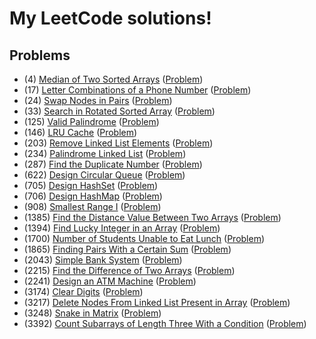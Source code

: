 # My LeetCode solutions!

## Problems
* (4) [Median of Two Sorted Arrays](solutions/l0004/src/lib.rs) ([Problem](https://leetcode.com/problems/median-of-two-sorted-arrays))
* (17) [Letter Combinations of a Phone Number](solutions/l0017/src/lib.rs) ([Problem](https://leetcode.com/problems/letter-combinations-of-a-phone-number))
* (24) [Swap Nodes in Pairs](solutions/l0024/src/lib.rs) ([Problem](https://leetcode.com/problems/swap-nodes-in-pairs))
* (33) [Search in Rotated Sorted Array](solutions/l0033/src/lib.rs) ([Problem](https://leetcode.com/problems/search-in-rotated-sorted-array))
* (125) [Valid Palindrome](solutions/l0125/src/lib.rs) ([Problem](https://leetcode.com/problems/valid-palindrome/))
* (146) [LRU Cache](solutions/l0146/src/lib.rs) ([Problem](https://leetcode.com/problems/lru-cache))
* (203) [Remove Linked List Elements](solutions/l0203/src/lib.rs) ([Problem](https://leetcode.com/problems/remove-linked-list-elements))
* (234) [Palindrome Linked List](solutions/l0234/src/lib.rs) ([Problem](https://leetcode.com/problems/palindrome-linked-list))
* (287) [Find the Duplicate Number](solutions/l0287/src/lib.rs) ([Problem](https://leetcode.com/problems/find-the-duplicate-number/description/))
* (622) [Design Circular Queue](solutions/l0622/src/lib.rs) ([Problem](https://leetcode.com/problems/design-circular-queue))
* (705) [Design HashSet](solutions/l0705/src/lib.rs) ([Problem](https://leetcode.com/problems/design-hashset))
* (706) [Design HashMap](solutions/l0706/src/lib.rs) ([Problem](https://leetcode.com/problems/design-hashmap))
* (908) [Smallest Range I](solutions/l0908/src/lib.rs) ([Problem](https://leetcode.com/problems/smallest-range-i))
* (1385) [Find the Distance Value Between Two Arrays](solutions/l1385/src/lib.rs) ([Problem](https://leetcode.com/problems/find-the-distance-value-between-two-arrays))
* (1394) [Find Lucky Integer in an Array](solutions/l1394/src/lib.rs) ([Problem](https://leetcode.com/problems/find-lucky-integer-in-an-array))
* (1700) [Number of Students Unable to Eat Lunch](solutions/l1700/src/lib.rs) ([Problem](https://leetcode.com/problems/number-of-students-unable-to-eat-lunch))
* (1865) [Finding Pairs With a Certain Sum](solutions/l1865/src/lib.rs) ([Problem](https://leetcode.com/problems/finding-pairs-with-a-certain-sum))
* (2043) [Simple Bank System](solutions/l2043/src/lib.rs) ([Problem](https://leetcode.com/problems/simple-bank-system))
* (2215) [Find the Difference of Two Arrays](solutions/l2215/src/lib.rs) ([Problem](https://leetcode.com/problems/find-the-difference-of-two-arrays))
* (2241) [Design an ATM Machine](solutions/l2241/src/lib.rs) ([Problem](https://leetcode.com/problems/design-an-atm-machine))
* (3174) [Clear Digits](solutions/l3174/src/lib.rs) ([Problem](https://leetcode.com/problems/clear-digits))
* (3217) [Delete Nodes From Linked List Present in Array](solutions/l3217/src/lib.rs) ([Problem](https://leetcode.com/problems/delete-nodes-from-linked-list-present-in-array))
* (3248) [Snake in Matrix](solutions/l3248/src/lib.rs) ([Problem](https://leetcode.com/problems/snake-in-matrix))
* (3392) [Count Subarrays of Length Three With a Condition](solutions/l3392/src/lib.rs) ([Problem](https://leetcode.com/problems/count-subarrays-of-length-three-with-a-condition))
